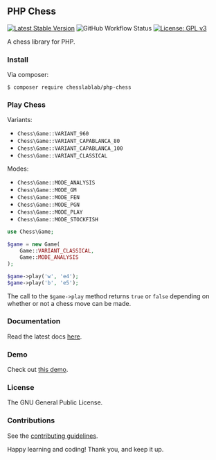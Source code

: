 ## PHP Chess

[![Latest Stable Version](https://poser.pugx.org/chesslablab/php-chess/v/stable)](https://packagist.org/packages/chesslablab/php-chess)
![GitHub Workflow Status](https://github.com/chesslablab/php-chess/actions/workflows/php.yml/badge.svg)
[![License: GPL v3](https://img.shields.io/badge/License-GPL%20v3-blue.svg)](https://www.gnu.org/licenses/gpl-3.0)

A chess library for PHP.

### Install

Via composer:

    $ composer require chesslablab/php-chess

### Play Chess

Variants:

- `Chess\Game::VARIANT_960`
- `Chess\Game::VARIANT_CAPABLANCA_80`
- `Chess\Game::VARIANT_CAPABLANCA_100`
- `Chess\Game::VARIANT_CLASSICAL`

Modes:

- `Chess\Game::MODE_ANALYSIS`
- `Chess\Game::MODE_GM`
- `Chess\Game::MODE_FEN`
- `Chess\Game::MODE_PGN`
- `Chess\Game::MODE_PLAY`
- `Chess\Game::MODE_STOCKFISH`

```php
use Chess\Game;

$game = new Game(
    Game::VARIANT_CLASSICAL,
    Game::MODE_ANALYSIS
);

$game->play('w', 'e4');
$game->play('b', 'e5');
```
The call to the `$game->play` method returns `true` or `false` depending on whether or not a chess move can be made.

### Documentation

Read the latest docs [here](https://php-chess.readthedocs.io/en/latest/).

### Demo

Check out [this demo](https://www.chesslablab.com).

### License

The GNU General Public License.

### Contributions

See the [contributing guidelines](https://github.com/chesslablab/php-chess/blob/master/CONTRIBUTING.md).

Happy learning and coding! Thank you, and keep it up.
